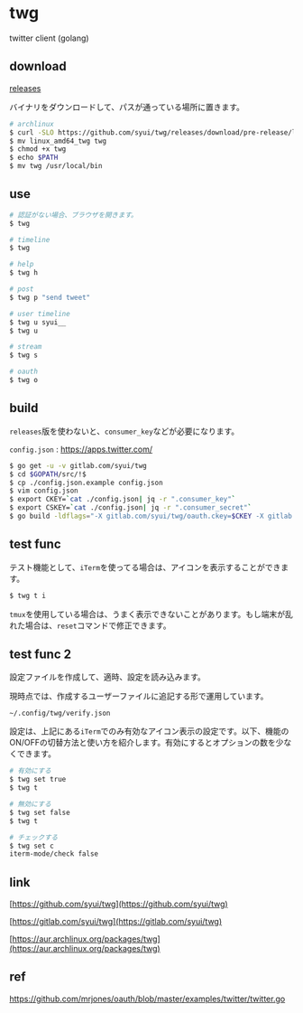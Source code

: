 # twg

twitter client (golang)

## download 

[releases](https://github.com/syui/twg/releases)


バイナリをダウンロードして、パスが通っている場所に置きます。

```sh
# archlinux
$ curl -SLO https://github.com/syui/twg/releases/download/pre-release/linux_amd64_twg
$ mv linux_amd64_twg twg
$ chmod +x twg
$ echo $PATH
$ mv twg /usr/local/bin
```

## use

```sh
# 認証がない場合、ブラウザを開きます。
$ twg

# timeline
$ twg

# help
$ twg h

# post
$ twg p "send tweet"

# user timeline
$ twg u syui__
$ twg u

# stream
$ twg s

# oauth
$ twg o
```

## build

`releases`版を使わないと、`consumer_key`などが必要になります。

`config.json` : https://apps.twitter.com/

```sh
$ go get -u -v gitlab.com/syui/twg
$ cd $GOPATH/src/!$
$ cp ./config.json.example config.json
$ vim config.json
$ export CKEY=`cat ./config.json| jq -r ".consumer_key"`
$ export CSKEY=`cat ./config.json| jq -r ".consumer_secret"`
$ go build -ldflags="-X gitlab.com/syui/twg/oauth.ckey=$CKEY -X gitlab.com/syui/twg/oauth.cskey=$CSKEY"
```

## test func

テスト機能として、`iTerm`を使ってる場合は、アイコンを表示することができます。

```sh
$ twg t i
```

`tmux`を使用している場合は、うまく表示できないことがあります。もし端末が乱れた場合は、`reset`コマンドで修正できます。

## test func 2

設定ファイルを作成して、適時、設定を読み込みます。

現時点では、作成するユーザーファイルに追記する形で運用しています。

`~/.config/twg/verify.json`

設定は、上記にある`iTerm`でのみ有効なアイコン表示の設定です。以下、機能のON/OFFの切替方法と使い方を紹介します。有効にするとオプションの数を少なくできます。

```sh
# 有効にする
$ twg set true
$ twg t

# 無効にする
$ twg set false
$ twg t

# チェックする
$ twg set c
iterm-mode/check false
```

## link

[https://github.com/syui/twg](https://github.com/syui/twg)

[https://gitlab.com/syui/twg](https://gitlab.com/syui/twg)

[https://aur.archlinux.org/packages/twg](https://aur.archlinux.org/packages/twg)

## ref

https://github.com/mrjones/oauth/blob/master/examples/twitter/twitter.go
